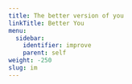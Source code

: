 ```yaml
---
title: The better version of you
linkTitle: Better You
menu:
  sidebar:
    identifier: improve
    parent: self
weight: -250
slug: im
---
```

